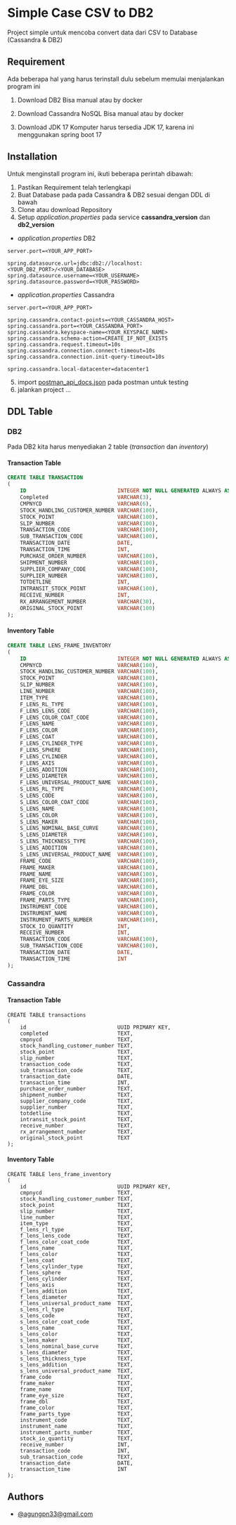 
# Simple Case CSV to DB2
Project simple untuk mencoba convert data dari CSV to Database (Cassandra & DB2)


## Requirement

Ada beberapa hal yang harus terinstall dulu sebelum memulai menjalankan program ini
1. Download DB2
Bisa manual atau by docker

2. Download Cassandra NoSQL
Bisa manual atau by docker

3. Download JDK 17
Komputer harus tersedia JDK 17, karena ini menggunakan spring boot 17

## Installation
Untuk menginstall program ini, ikuti beberapa perintah dibawah:
1. Pastikan Requirement telah terlengkapi
2. Buat Database pada pada Cassandra & DB2 sesuai dengan DDL di bawah
3. Clone atau download Repository
4. Setup _application.properties_ pada service __cassandra_version__ dan __db2_version__ 
- _application.properties_ DB2
```env
server.port=<YOUR_APP_PORT>

spring.datasource.url=jdbc:db2://localhost:<YOUR_DB2_PORT>/<YOUR_DATABASE>
spring.datasource.username=<YOUR_USERNAME>
spring.datasource.password=<YOUR_PASSWORD>
```
- _application.properties_ Cassandra
```env
server.port=<YOUR_APP_PORT>

spring.cassandra.contact-points=<YOUR_CASSANDRA_HOST>
spring.cassandra.port=<YOUR_CASSANDRA_PORT>
spring.cassandra.keyspace-name=<YOUR_KEYSPACE_NAME>
spring.cassandra.schema-action=CREATE_IF_NOT_EXISTS
spring.cassandra.request.timeout=10s
spring.cassandra.connection.connect-timeout=10s
spring.cassandra.connection.init-query-timeout=10s

spring.cassandra.local-datacenter=datacenter1

```
5. import [postman_api_docs.json](https://github.com/AgungPN/spring-csv-to-db/blob/v1/db2/simple/postman_api_docs.json) pada postman untuk testing
6. jalankan project ...


## DDL Table
### DB2
Pada DB2 kita harus menyediakan 2 table (_transaction_ dan _inventory_)

#### Transaction Table
```sql
CREATE TABLE TRANSACTION
(
    ID                             INTEGER NOT NULL GENERATED ALWAYS AS IDENTITY (START WITH 1 INCREMENT BY 1),
    Completed                      VARCHAR(3),
    CMPNYCD                        VARCHAR(6),
    STOCK_HANDLING_CUSTOMER_NUMBER VARCHAR(100),
    STOCK_POINT                    VARCHAR(100),
    SLIP_NUMBER                    VARCHAR(100),
    TRANSACTION_CODE               VARCHAR(100),
    SUB_TRANSACTION_CODE           VARCHAR(100),
    TRANSACTION_DATE               DATE,
    TRANSACTION_TIME               INT,
    PURCHASE_ORDER_NUMBER          VARCHAR(100),
    SHIPMENT_NUMBER                VARCHAR(100),
    SUPPLIER_COMPANY_CODE          VARCHAR(100),
    SUPPLIER_NUMBER                VARCHAR(100),
    TOTDETLINE                     INT,
    INTRANSIT_STOCK_POINT          VARCHAR(100),
    RECEIVE_NUMBER                 INT,
    RX_ARRANGEMENT_NUMBER          VARCHAR(30),
    ORIGINAL_STOCK_POINT           VARCHAR(100)
);
```

#### Inventory Table

```sql
CREATE TABLE LENS_FRAME_INVENTORY
(
    ID                             INTEGER NOT NULL GENERATED ALWAYS AS IDENTITY (START WITH 1 INCREMENT BY 1),
    CMPNYCD                        VARCHAR(100),
    STOCK_HANDLING_CUSTOMER_NUMBER VARCHAR(100),
    STOCK_POINT                    VARCHAR(100),
    SLIP_NUMBER                    VARCHAR(100),
    LINE_NUMBER                    VARCHAR(100),
    ITEM_TYPE                      VARCHAR(100),
    F_LENS_RL_TYPE                 VARCHAR(100),
    F_LENS_LENS_CODE               VARCHAR(100),
    F_LENS_COLOR_COAT_CODE         VARCHAR(100),
    F_LENS_NAME                    VARCHAR(100),
    F_LENS_COLOR                   VARCHAR(100),
    F_LENS_COAT                    VARCHAR(100),
    F_LENS_CYLINDER_TYPE           VARCHAR(100),
    F_LENS_SPHERE                  VARCHAR(100),
    F_LENS_CYLINDER                VARCHAR(100),
    F_LENS_AXIS                    VARCHAR(100),
    F_LENS_ADDITION                VARCHAR(100),
    F_LENS_DIAMETER                VARCHAR(100),
    F_LENS_UNIVERSAL_PRODUCT_NAME  VARCHAR(100),
    S_LENS_RL_TYPE                 VARCHAR(100),
    S_LENS_CODE                    VARCHAR(100),
    S_LENS_COLOR_COAT_CODE         VARCHAR(100),
    S_LENS_NAME                    VARCHAR(100),
    S_LENS_COLOR                   VARCHAR(100),
    S_LENS_MAKER                   VARCHAR(100),
    S_LENS_NOMINAL_BASE_CURVE      VARCHAR(100),
    S_LENS_DIAMETER                VARCHAR(100),
    S_LENS_THICKNESS_TYPE          VARCHAR(100),
    S_LENS_ADDITION                VARCHAR(100),
    S_LENS_UNIVERSAL_PRODUCT_NAME  VARCHAR(100),
    FRAME_CODE                     VARCHAR(100),
    FRAME_MAKER                    VARCHAR(100),
    FRAME_NAME                     VARCHAR(100),
    FRAME_EYE_SIZE                 VARCHAR(100),
    FRAME_DBL                      VARCHAR(100),
    FRAME_COLOR                    VARCHAR(100),
    FRAME_PARTS_TYPE               VARCHAR(100),
    INSTRUMENT_CODE                VARCHAR(100),
    INSTRUMENT_NAME                VARCHAR(100),
    INSTRUMENT_PARTS_NUMBER        VARCHAR(100),
    STOCK_IO_QUANTITY              INT,
    RECEIVE_NUMBER                 INT,
    TRANSACTION_CODE               VARCHAR(100),
    SUB_TRANSACTION_CODE           VARCHAR(100),
    TRANSACTION_DATE               DATE,
    TRANSACTION_TIME               INT
);
```

### Cassandra
#### Transaction Table
```CQL
CREATE TABLE transactions
(
    id                             UUID PRIMARY KEY,
    completed                      TEXT,
    cmpnycd                        TEXT,
    stock_handling_customer_number TEXT,
    stock_point                    TEXT,
    slip_number                    TEXT,
    transaction_code               TEXT,
    sub_transaction_code           TEXT,
    transaction_date               DATE,
    transaction_time               INT,
    purchase_order_number          TEXT,
    shipment_number                TEXT,
    supplier_company_code          TEXT,
    supplier_number                TEXT,
    totdetline                     TEXT,
    intransit_stock_point          TEXT,
    receive_number                 TEXT,
    rx_arrangement_number          TEXT,
    original_stock_point           TEXT
);

```
#### Inventory Table
```cql
CREATE TABLE lens_frame_inventory
(
    id                             UUID PRIMARY KEY,
    cmpnycd                        TEXT,
    stock_handling_customer_number TEXT,
    stock_point                    TEXT,
    slip_number                    TEXT,
    line_number                    TEXT,
    item_type                      TEXT,
    f_lens_rl_type                 TEXT,
    f_lens_lens_code               TEXT,
    f_lens_color_coat_code         TEXT,
    f_lens_name                    TEXT,
    f_lens_color                   TEXT,
    f_lens_coat                    TEXT,
    f_lens_cylinder_type           TEXT,
    f_lens_sphere                  TEXT,
    f_lens_cylinder                TEXT,
    f_lens_axis                    TEXT,
    f_lens_addition                TEXT,
    f_lens_diameter                TEXT,
    f_lens_universal_product_name  TEXT,
    s_lens_rl_type                 TEXT,
    s_lens_code                    TEXT,
    s_lens_color_coat_code         TEXT,
    s_lens_name                    TEXT,
    s_lens_color                   TEXT,
    s_lens_maker                   TEXT,
    s_lens_nominal_base_curve      TEXT,
    s_lens_diameter                TEXT,
    s_lens_thickness_type          TEXT,
    s_lens_addition                TEXT,
    s_lens_universal_product_name  TEXT,
    frame_code                     TEXT,
    frame_maker                    TEXT,
    frame_name                     TEXT,
    frame_eye_size                 TEXT,
    frame_dbl                      TEXT,
    frame_color                    TEXT,
    frame_parts_type               TEXT,
    instrument_code                TEXT,
    instrument_name                TEXT,
    instrument_parts_number        TEXT,
    stock_io_quantity              TEXT,
    receive_number                 INT,
    transaction_code               INT,
    sub_transaction_code           TEXT,
    transaction_date               DATE,
    transaction_time               INT
);
```

## Authors

- [@agungpn33@gmail.com](https://www.github.com/octokatherine](https://www.linkedin.com/in/agung-prasetyo-nugroho-0a35a6236/)https://www.linkedin.com/in/agung-prasetyo-nugroho-0a35a6236)


